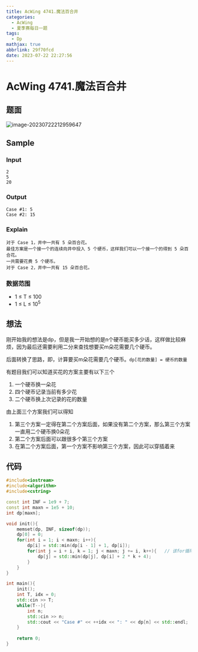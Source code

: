 ```yaml
---
title: AcWing 4741.魔法百合井
categories:
  - AcWing
  - 夏季赛每日一题
tags:
  - Dp
mathjax: true
abbrlink: 29f70fcd
date: 2023-07-22 22:27:56
---
```


# AcWing 4741.魔法百合井



## 题面

![image-20230722212959647](https://cdn.jsdelivr.net/gh/zhangyufeng0123/ImageHosting@main/mini/202307222129681.png)

## Sample

### Input

```
2
5
20
```

### Output

```
Case #1: 5
Case #2: 15
```

### Explain

```
对于 Case 1，井中一共有 5 朵百合花。
最佳方案是一个接一个的连续向井中投入 5 个硬币，这样我们可以一个接一个的得到 5 朵百合花。
一共需要花费 5 个硬币。
对于 Case 2，井中一共有 15 朵百合花。
```

### 数据范围

- 1 $\le$ T $\le$ 100
- 1 $\le$ L $\le$ $10^5$ 

## 想法

刚开始我的想法是dp，但是我一开始想的是n个硬币能买多少话，这样做比较麻烦，因为最后还需要利用二分来查找想要买m朵花需要几个硬币。

后面转换了思路，即，计算要买m朵花需要几个硬币。`dp[花的数量] = 硬币的数量`

有题目我们可以知道买花的方案主要有以下三个

1. 一个硬币换一朵花
2. 四个硬币记录当前有多少花
3. 二个硬币换上次记录的花的数量

由上面三个方案我们可以得知

1. 第三个方案一定得在第二个方案后面，如果没有第二个方案，那么第三个方案一直用二个硬币换0朵花
2. 第二个方案后面可以跟很多个第三个方案
3. 在第二个方案后面，第一个方案不影响第三个方案，因此可以穿插着来

## 代码

```c++
#include<iostream>
#include<algorithm>
#include<cstring>

const int INF = 1e9 + 7;
const int maxn = 1e5 + 10;
int dp[maxn];

void init(){
    memset(dp, INF, sizeof(dp));
    dp[0] = 0;
    for(int i = 1; i < maxn; i++){
        dp[i] = std::min(dp[i - 1] + 1, dp[i]);
        for(int j = i + i, k = 1; j < maxn; j += i, k++){	// 该for循环我们默认dp[i]的时候用了四个硬币记录当前的花树
            dp[j] = std::min(dp[j], dp[i] + 2 * k + 4);
        }
    }
}

int main(){
    init();
    int T, idx = 0;
    std::cin >> T;
    while(T--){
        int n;
        std::cin >> n;
        std::cout << "Case #" << ++idx << ": " << dp[n] << std::endl;
    }
    
    return 0;
}
```



